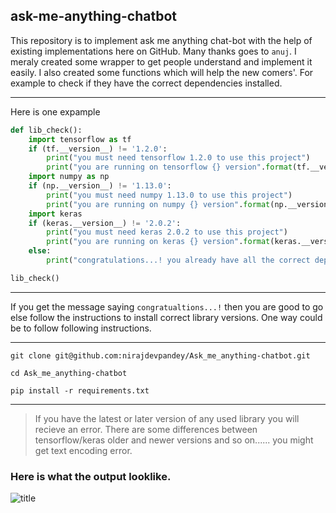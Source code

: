 ## ask-me-anything-chatbot
This repository is to implement ask me anything chat-bot with the help of existing implementations here on GitHub. 
Many thanks goes to `anuj`. I meraly created some wrapper to get people understand and implement it easily. 
I also created some functions which will help the new comers'. For example to check if they have the correct dependencies installed. 
***
Here is one expample 
```python
def lib_check(): 
    import tensorflow as tf
    if (tf.__version__) != '1.2.0':
        print("you must need tensorflow 1.2.0 to use this project")
        print("you are running on tensorflow {} version".format(tf.__version__))
    import numpy as np
    if (np.__version__) != '1.13.0':
        print("you must need numpy 1.13.0 to use this project")
        print("you are running on numpy {} version".format(np.__version__))
    import keras
    if (keras.__version__) != '2.0.2':
        print("you must need keras 2.0.2 to use this project")
        print("you are running on keras {} version".format(keras.__version__))
    else:
        print("congratulations...! you already have all the correct dependencies installed")

lib_check()
```
***
If you get the message saying `congratualtions...!` then you are good to go else follow the instructions to install correct library
versions. One way could  be to follow following instructions. 
***
```
git clone git@github.com:nirajdevpandey/Ask_me_anything-chatbot.git

cd Ask_me_anything-chatbot

pip install -r requirements.txt
```
***
>If you have the latest or later version of any used library you will recieve an error. There are some differences between tensorflow/keras older and newer versions and so on...... you might get text encoding error. 

### Here is what the output looklike. 
![title](https://github.com/nirajdevpandey/Ask_me_anything-chatbot/blob/master/Output/Output.gif)

